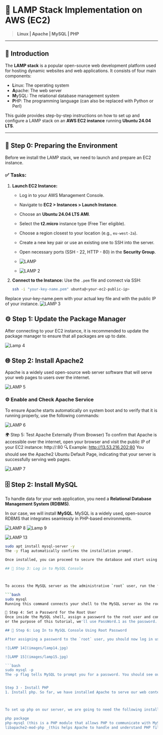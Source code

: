# 📘 LAMP Stack Implementation on AWS (EC2)
> **Linux | Apache | MySQL | PHP**

---

## 🧭 Introduction
The **LAMP stack** is a popular open-source web development platform used for hosting dynamic websites and web applications. It consists of four main components:

- **L**inux: The operating system  
- **A**pache: The web server  
- **M**ySQL: The relational database management system  
- **P**HP: The programming language (can also be replaced with Python or Perl)

This guide provides step-by-step instructions on how to set up and configure a LAMP stack on an **AWS EC2 instance** running **Ubuntu 24.04 LTS**.

---

## 🔧 Step 0: Preparing the Environment

Before we install the LAMP stack, we need to launch and prepare an EC2 instance.

### ✅ Tasks:

1. **Launch EC2 Instance:**
   - Log in to your AWS Management Console.
   - Navigate to **EC2 > Instances > Launch Instance**.
   - Choose an **Ubuntu 24.04 LTS AMI**.
   - Select the **t2.micro** instance type (Free Tier eligible).
   - Choose a region closest to your location (e.g., `eu-west-2a`).
   - Create a new key pair or use an existing one to SSH into the server.
   - Open necessary ports (SSH - 22, HTTP - 80) in the **Security Group**.
  
   - ![LAMP](https://github.com/user-attachments/assets/430b72e9-2916-45a6-83b9-8b6ea3c3b21f)
   - ![LAMP 2](https://github.com/user-attachments/assets/77081c4d-d413-4d35-8053-e17143822269)



2. **Connect to the Instance:**
   Use the `.pem` file and connect via SSH:

   ```bash
   ssh -i "your-key-name.pem" ubuntu@<your-ec2-public-ip>
Replace your-key-name.pem with your actual key file and <your-ec2-public-ip> with the public IP of your instance.
![LAMP 3](https://github.com/user-attachments/assets/9164c3f2-1f2b-4fd3-b53f-7f8889b7210f)


## ⚙️ Step 1: Update the Package Manager

After connecting to your EC2 instance, it is recommended to update the package manager to ensure that all packages are up to date.

![Lamp 4](https://github.com/user-attachments/assets/422db418-b812-47c1-8cf5-8381054fb620)




## 🌐 Step 2: Install Apache2

Apache is a widely used open-source web server software that will serve your web pages to users over the internet.

![LAMP 5](https://github.com/user-attachments/assets/951bd47f-6cd8-4aa8-8ec6-b7192efd4ac5)


### ⚙️ Enable and Check Apache Service

To ensure Apache starts automatically on system boot and to verify that it is running properly, use the following commands:

![LAMP 6](https://github.com/user-attachments/assets/dc226832-5a62-4f1f-912a-158f7c64adff)


🌍 Step 5: Test Apache Externally (From Browser)
To confirm that Apache is accessible over the internet, open your browser and visit the public IP of your EC2 instance:
http://<your-ec2-public-ip>:80
🔍 Example:
http://13.53.216.202:80
You should see the Apache2 Ubuntu Default Page, indicating that your server is successfully serving web pages.

![LAMP 7](https://github.com/user-attachments/assets/f4bd4e2d-e4d7-4fc9-a46e-105082ee663c)

## 🗄️ Step 2: Install MySQL

To handle data for your web application, you need a **Relational Database Management System (RDBMS)**.

In our case, we will install **MySQL**. MySQL is a widely used, open-source RDBMS that integrates seamlessly in PHP-based environments.

![LAMP 8](https://github.com/user-attachments/assets/8068eb3a-1f53-4829-8045-0b4ed7378825)
![Lamp 9](https://github.com/user-attachments/assets/f8d9001d-afb3-412d-9b64-5bd6e966ba98)

![LAMP 13](https://github.com/user-attachments/assets/5fe6aa14-cc32-4b45-8444-787855f2ed1a)


```bash
sudo apt install mysql-server -y
The -y flag automatically confirms the installation prompt.

Once installed, you can proceed to secure the database and start using it to create users, schemas, and tables for your web application.

## 🔐 Step 3: Log in to MySQL Console



To access the MySQL server as the administrative `root` user, run the following command:

```bash
sudo mysql
Running this command connects your shell to the MySQL server as the root user, thanks to the elevated privileges granted by sudo

🔑 Step 4: Set a Password for the Root User
Once inside the MySQL shell, assign a password to the root user and configure the authentication method to mysql_native_password.
or the purpose of this tutorial, we'll use PassWord.1 as the password.

## 🔐 Step 6: Log In to MySQL Console Using Root Password

After assigning a password to the `root` user, you should now log in using that password to verify access.

![LAMP 14](images/lamp14.jpg)

![LAMP 15](images/lamp15.jpg)

```bash
sudo mysql -p
The -p flag tells MySQL to prompt you for a password. You should see output like this:


Step 3 - Install PHP
1. Install php. So far, we have installed Apache to serve our web contents, and we installed Mysql to assist us store and manage our data. Now, we will install Php to process codes inorder to display dynamic content to the consumer user.



To set up php on our server, we are going to need the following installed:

php package
php-mysql (this is a PHP module that allows PHP to communicate with MySQL databases)
libapache2-mod-php _(this helps Apache to handle and understand PHP files) to get this all set up in the machine, run:

















